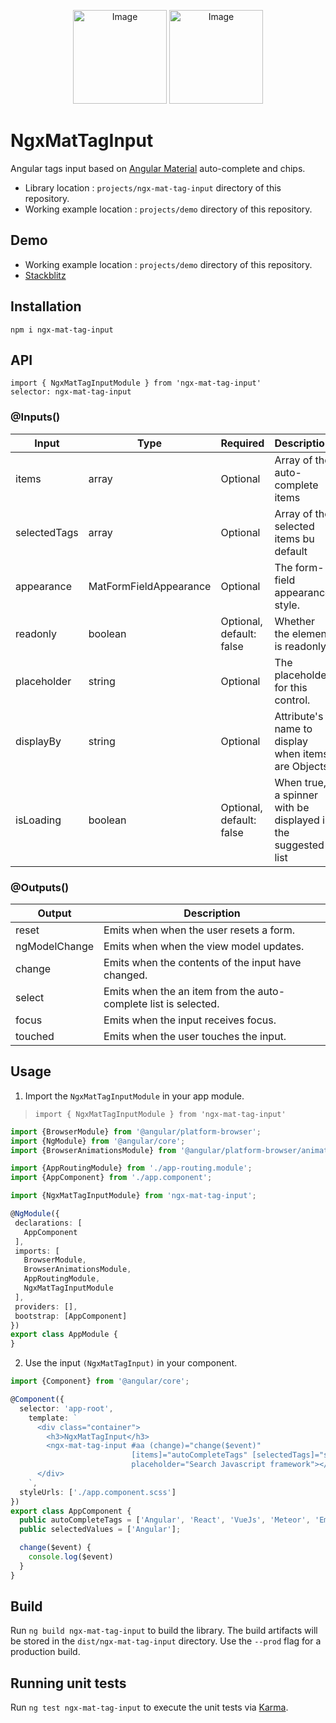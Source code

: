 <p align="center">
    <img src="https://github.com/maartentibau/angular-logos/blob/master/logos/angular-extensions.svg" alt="Image" width="150" />
  <img src="https://github.com/maartentibau/angular-logos/blob/master/logos/angular-material.svg" alt="Image" width="150"/>
</p>


# NgxMatTagInput
Angular tags input based on [Angular Material](https://material.angular.io) auto-complete and chips.

* Library location : `projects/ngx-mat-tag-input` directory of this repository.
* Working example location : `projects/demo` directory of this repository.

## Demo

* Working example location : `projects/demo` directory of this repository.
* [Stackblitz](https://stackblitz.com/@adnanelamghari)

## Installation

`npm i ngx-mat-tag-input`

## API

`import { NgxMatTagInputModule } from 'ngx-mat-tag-input'
`<br>
`selector: ngx-mat-tag-input`

### @Inputs()

| Input                 | Type                   | Required                 | Description                                                  |
| --------------------- | ---------------------- | ------------------------ | ------------------------------------------------------------ |
| items                 | array                  | Optional                 | Array of the auto-complete items                             | 
| selectedTags          | array                  | Optional                 | Array of the selected items bu default                       | 
| appearance            | MatFormFieldAppearance | Optional                 | The form-field appearance style.                             |
| readonly              | boolean                | Optional, default: false | Whether the element is readonly.                             |
| placeholder           | string                 | Optional                 | The placeholder for this control.                            |
| displayBy             | string                 | Optional                 | Attribute's name to display when items are Objects           |
| isLoading             | boolean                | Optional, default: false | When true, a spinner with be displayed in the suggested list |

### @Outputs()

| Output                | Description                                                      |
| ----------------      | ---------------------------------------------------------------- |
| reset                 | Emits when when the user resets a form.                          |
| ngModelChange         | Emits when when the view model updates.                          |
| change                | Emits when the contents of the input have changed.               |
| select                | Emits when the an item from the auto-complete list is selected.  |
| focus                 | Emits when the input receives focus.                             |
| touched               | Emits when the user touches the input.                           |

## Usage

1) Import the `NgxMatTagInputModule` in your app module.
 > `import { NgxMatTagInputModule } from 'ngx-mat-tag-input'`

 ```typescript
import {BrowserModule} from '@angular/platform-browser';
import {NgModule} from '@angular/core';
import {BrowserAnimationsModule} from '@angular/platform-browser/animations';

import {AppRoutingModule} from './app-routing.module';
import {AppComponent} from './app.component';

import {NgxMatTagInputModule} from 'ngx-mat-tag-input';

@NgModule({
  declarations: [
    AppComponent
  ],
  imports: [
    BrowserModule,
    BrowserAnimationsModule,
    AppRoutingModule,
    NgxMatTagInputModule
  ],
  providers: [],
  bootstrap: [AppComponent]
})
export class AppModule {
}
 ```

 2) Use the input `(NgxMatTagInput)` in your component.

```typescript
import {Component} from '@angular/core';

@Component({
  selector: 'app-root',
    template: `
      <div class="container">
        <h3>NgxMatTagInput</h3>
        <ngx-mat-tag-input #aa (change)="change($event)"
                           [items]="autoCompleteTags" [selectedTags]="selectedValues" appearance="outline"
                           placeholder="Search Javascript framework"></ngx-mat-tag-input>
      </div>
    `,
  styleUrls: ['./app.component.scss']
})
export class AppComponent {
  public autoCompleteTags = ['Angular', 'React', 'VueJs', 'Meteor', 'Ember.js', 'Aurelia', 'Backbone.js'];
  public selectedValues = ['Angular'];

  change($event) {
    console.log($event)
  }
}
```

## Build

Run `ng build ngx-mat-tag-input` to build the library. The build artifacts will be stored in the `dist/ngx-mat-tag-input` directory. Use the `--prod` flag for a production build.

## Running unit tests

Run `ng test ngx-mat-tag-input` to execute the unit tests via [Karma](https://karma-runner.github.io).

